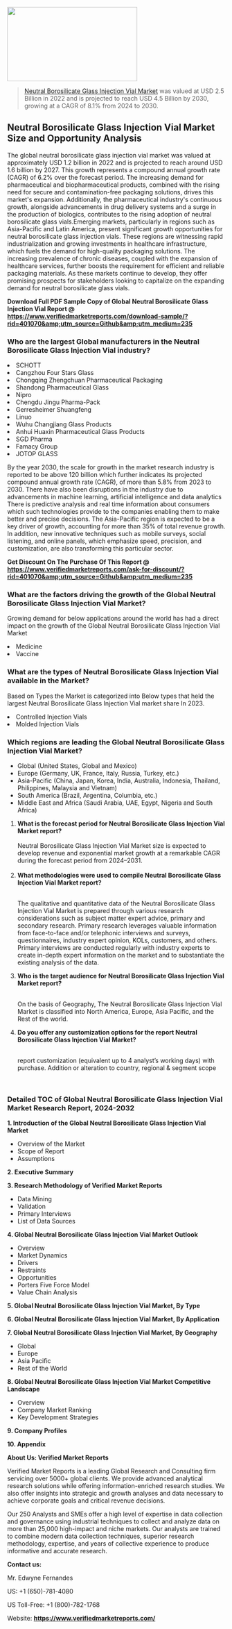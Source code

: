 <img src="https://ffe5etoiles.com/wp-content/uploads/2024/12/MST1-300x171.png" alt="" width="300" height="171" class="alignnone size-medium wp-image-20088" /><blockquote><p><p><a href="https://www.verifiedmarketreports.com/download-sample/?rid=401070&utm_source=Github&utm_medium=235" target="_blank">Neutral Borosilicate Glass Injection Vial Market</a> was valued at USD 2.5 Billion in 2022 and is projected to reach USD 4.5 Billion by 2030, growing at a CAGR of 8.1% from 2024 to 2030.</p></blockquote><p><h2>Neutral Borosilicate Glass Injection Vial Market Size and Opportunity Analysis</h2>The global neutral borosilicate glass injection vial market was valued at approximately USD 1.2 billion in 2022 and is projected to reach around USD 1.6 billion by 2027. This growth represents a compound annual growth rate (CAGR) of 6.2% over the forecast period. The increasing demand for pharmaceutical and biopharmaceutical products, combined with the rising need for secure and contamination-free packaging solutions, drives this market's expansion. Additionally, the pharmaceutical industry's continuous growth, alongside advancements in drug delivery systems and a surge in the production of biologics, contributes to the rising adoption of neutral borosilicate glass vials.Emerging markets, particularly in regions such as Asia-Pacific and Latin America, present significant growth opportunities for neutral borosilicate glass injection vials. These regions are witnessing rapid industrialization and growing investments in healthcare infrastructure, which fuels the demand for high-quality packaging solutions. The increasing prevalence of chronic diseases, coupled with the expansion of healthcare services, further boosts the requirement for efficient and reliable packaging materials. As these markets continue to develop, they offer promising prospects for stakeholders looking to capitalize on the expanding demand for neutral borosilicate glass vials.</p><p class=""><strong>Download Full PDF Sample Copy of Global Neutral Borosilicate Glass Injection Vial Report @ <a href="https://www.verifiedmarketreports.com/download-sample/?rid=401070&amp;utm_source=Github&amp;utm_medium=235" target="_blank">https://www.verifiedmarketreports.com/download-sample/?rid=401070&amp;utm_source=Github&amp;utm_medium=235</a></strong></p><h3 id="" class="">Who are the largest Global manufacturers in the Neutral Borosilicate Glass Injection Vial industry?</h3><p><li>SCHOTT</li><li> Cangzhou Four Stars Glass</li><li> Chongqing Zhengchuan Pharmaceutical Packaging</li><li> Shandong Pharmaceutical Glass</li><li> Nipro</li><li> Chengdu Jingu Pharma-Pack</li><li> Gerresheimer Shuangfeng</li><li> Linuo</li><li> Wuhu Changjiang Glass Products</li><li> Anhui Huaxin Pharmaceutical Glass Products</li><li> SGD Pharma</li><li> Famacy Group</li><li> JOTOP GLASS</li></p><div class=""><div class="" dir="" data-message-author-role="" data-message-id="" data-message-model-slug=""><div class=""><div class=""><div class=""><div class="" dir="" data-message-author-role="" data-message-id="" data-message-model-slug=""><div class=""><div class=""><p>By the year 2030, the scale for growth in the market research industry is reported to be above 120 billion which further indicates its projected compound annual growth rate (CAGR), of more than 5.8% from 2023 to 2030. There have also been disruptions in the industry due to advancements in machine learning, artificial intelligence and data analytics There is predictive analysis and real time information about consumers which such technologies provide to the companies enabling them to make better and precise decisions. The Asia-Pacific region is expected to be a key driver of growth, accounting for more than 35% of total revenue growth. In addition, new innovative techniques such as mobile surveys, social listening, and online panels, which emphasize speed, precision, and customization, are also transforming this particular sector.</p><p><strong>Get Discount On The Purchase Of This Report @&nbsp; <a href="https://www.verifiedmarketreports.com/ask-for-discount/?rid=401070&amp;utm_source=Github&amp;utm_medium=235" target="_blank">https://www.verifiedmarketreports.com/ask-for-discount/?rid=401070&amp;utm_source=Github&amp;utm_medium=235</a></strong></p></div></div></div></div></div></div></div></div><h3 id="" class="">What are the factors driving the growth of the Global Neutral Borosilicate Glass Injection Vial Market?</h3><p id="" class="">Growing demand for below applications around the world has had a direct impact on the growth of the Global Neutral Borosilicate Glass Injection Vial Market</p><p id="" class=""><li>Medicine</li><li> Vaccine</li></p><h3 id="" class="">What are the types of Neutral Borosilicate Glass Injection Vial available in the Market?</h3><p id="" class="">Based on Types the Market is categorized into Below types that held the largest Neutral Borosilicate Glass Injection Vial market share In 2023.</p><p id="" class=""><li>Controlled Injection Vials</li><li> Molded Injection Vials</li></p><h3 id="" class="">Which regions are leading the Global Neutral Borosilicate Glass Injection Vial Market?</h3><ul><li>Global (United States, Global and Mexico)</li><li>Europe (Germany, UK, France, Italy, Russia, Turkey, etc.)</li><li>Asia-Pacific (China, Japan, Korea, India, Australia, Indonesia, Thailand, Philippines, Malaysia and Vietnam)</li><li>South America (Brazil, Argentina, Columbia, etc.)</li><li>Middle East and Africa (Saudi Arabia, UAE, Egypt, Nigeria and South Africa)</li></ul><p><ol><li><strong>What is the forecast period for Neutral Borosilicate Glass Injection Vial Market report?<br /></strong><br /><span data-sheets-root="1" data-sheets-value="{&quot;1&quot;:2,&quot;2&quot;:&quot;XXXX size is expected to develop revenue and exponential market growth at a remarkable CAGR during the forecast period from 2024&ndash;2030.&quot;}" data-sheets-userformat="{&quot;2&quot;:12674,&quot;4&quot;:{&quot;1&quot;:2,&quot;2&quot;:16776960},&quot;10&quot;:2,&quot;11&quot;:0,&quot;15&quot;:&quot;Arial&quot;,&quot;16&quot;:12}">Neutral Borosilicate Glass Injection Vial Market size is expected to develop revenue and exponential market growth at a remarkable CAGR during the forecast period from 2024&ndash;2031.</span><br /><br /></li><li><strong>What methodologies were used to compile Neutral Borosilicate Glass Injection Vial Market report?<br /><br /></strong><p>The qualitative and quantitative data of the&nbsp;Neutral Borosilicate Glass Injection Vial Market is prepared through various research considerations such as subject matter expert advice, primary and secondary research. Primary research leverages valuable information from face-to-face and/or telephonic interviews and surveys, questionnaires, industry expert opinion, KOLs, customers, and others. Primary interviews are conducted regularly with industry experts to create in-depth expert information on the market and to substantiate the existing analysis of the data.&nbsp;</p></li><li><strong>Who is the target audience for Neutral Borosilicate Glass Injection Vial Market report?<br /><br /></strong><p>On the basis of Geography, The&nbsp;Neutral Borosilicate Glass Injection Vial Market is classified into North America, Europe, Asia Pacific, and the Rest of the world.</p></li><li><strong>Do you offer any customization options for the report Neutral Borosilicate Glass Injection Vial Market?<br /><br /></strong><p>report customization (equivalent up to 4 analyst&rsquo;s working days) with purchase. Addition or alteration to country, regional &amp; segment scope</p><p>&nbsp;</p></li></ol></p><h3 id="" class="">Detailed TOC of Global Neutral Borosilicate Glass Injection Vial Market Research Report, 2024-2032</h3><p id="" class=""><strong>1. Introduction of the Global Neutral Borosilicate Glass Injection Vial Market</strong></p><ul><li>Overview of the Market</li><li>Scope of Report</li><li>Assumptions</li></ul><p id="" class=""><strong>2. Executive Summary</strong></p><p id="" class=""><strong>3. Research Methodology of&nbsp;Verified Market Reports</strong></p><ul><li>Data Mining</li><li>Validation</li><li>Primary Interviews</li><li>List of Data Sources</li></ul><p id="" class=""><strong>4. Global Neutral Borosilicate Glass Injection Vial Market Outlook</strong></p><ul><li>Overview</li><li>Market Dynamics</li><li>Drivers</li><li>Restraints</li><li>Opportunities</li><li>Porters Five Force Model</li><li>Value Chain Analysis</li></ul><p id="" class=""><strong>5. Global Neutral Borosilicate Glass Injection Vial Market, By&nbsp;Type</strong></p><p id="" class=""><strong>6. Global Neutral Borosilicate Glass Injection Vial Market, By Application</strong></p><p id="" class=""><strong>7. Global Neutral Borosilicate Glass Injection Vial Market, By Geography</strong></p><ul><li>Global</li><li>Europe</li><li>Asia Pacific</li><li>Rest of the World</li></ul><p id="" class=""><strong>8. Global Neutral Borosilicate Glass Injection Vial Market Competitive Landscape</strong></p><ul><li>Overview</li><li>Company Market Ranking</li><li>Key Development Strategies</li></ul><p id="" class=""><strong>9. Company Profiles</strong></p><p id="" class=""><strong>10. Appendix</strong></p><p id="" class=""><strong>About Us: Verified Market Reports</strong></p><p id="" class="">Verified Market Reports is a leading Global Research and Consulting firm servicing over 5000+ global clients. We provide advanced analytical research solutions while offering information-enriched research studies. We also offer insights into strategic and growth analyses and data necessary to achieve corporate goals and critical revenue decisions.</p><p id="" class="">Our 250 Analysts and SMEs offer a high level of expertise in data collection and governance using industrial techniques to collect and analyze data on more than 25,000 high-impact and niche markets. Our analysts are trained to combine modern data collection techniques, superior research methodology, expertise, and years of collective experience to produce informative and accurate research.</p><p id="" class=""><strong>Contact us:</strong></p><p id="" class="">Mr. Edwyne Fernandes</p><p id="" class="">US: +1 (650)-781-4080</p><p id="" class="">US Toll-Free: +1 (800)-782-1768</p><p id="" class="">Website: <a target="" data-test-app-aware-link=""><strong>https://www.verifiedmarketreports.com/</strong></a></p>
